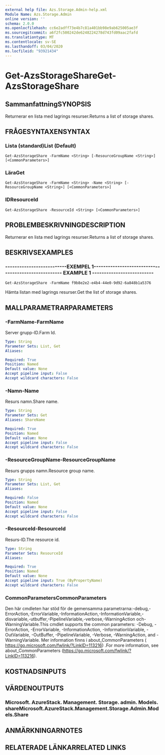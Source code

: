 ```yaml
---
external help file: Azs.Storage.Admin-help.xml
Module Name: Azs.Storage.Admin
online version: ''
schema: 2.0.0
ms.openlocfilehash: cc6e2adff73e4b7c81a401bb98e9ab625005ae3f
ms.sourcegitcommit: a6f2fc500242de6248224278d743fd09aac2fafd
ms.translationtype: MT
ms.contentlocale: sv-SE
ms.lasthandoff: 03/04/2020
ms.locfileid: "93921434"
---
```

# <span data-ttu-id="851ef-101">Get-AzsStorageShare</span><span class="sxs-lookup"><span data-stu-id="851ef-101">Get-AzsStorageShare</span></span>

## <span data-ttu-id="851ef-102">Sammanfattning</span><span class="sxs-lookup"><span data-stu-id="851ef-102">SYNOPSIS</span></span>
<span data-ttu-id="851ef-103">Returnerar en lista med lagrings resurser.</span><span class="sxs-lookup"><span data-stu-id="851ef-103">Returns a list of storage shares.</span></span>

## <span data-ttu-id="851ef-104">FRÅGESYNTAXEN</span><span class="sxs-lookup"><span data-stu-id="851ef-104">SYNTAX</span></span>

### <span data-ttu-id="851ef-105">Lista (standard)</span><span class="sxs-lookup"><span data-stu-id="851ef-105">List (Default)</span></span>
```
Get-AzsStorageShare -FarmName <String> [-ResourceGroupName <String>] [<CommonParameters>]
```

### <span data-ttu-id="851ef-106">Lära</span><span class="sxs-lookup"><span data-stu-id="851ef-106">Get</span></span>
```
Get-AzsStorageShare -FarmName <String> -Name <String> [-ResourceGroupName <String>] [<CommonParameters>]
```

### <span data-ttu-id="851ef-107">ID</span><span class="sxs-lookup"><span data-stu-id="851ef-107">ResourceId</span></span>
```
Get-AzsStorageShare -ResourceId <String> [<CommonParameters>]
```

## <span data-ttu-id="851ef-108">PROBLEMBESKRIVNING</span><span class="sxs-lookup"><span data-stu-id="851ef-108">DESCRIPTION</span></span>
<span data-ttu-id="851ef-109">Returnerar en lista med lagrings resurser.</span><span class="sxs-lookup"><span data-stu-id="851ef-109">Returns a list of storage shares.</span></span>

## <span data-ttu-id="851ef-110">BESKRIVS</span><span class="sxs-lookup"><span data-stu-id="851ef-110">EXAMPLES</span></span>

### <span data-ttu-id="851ef-111">--------------------------EXEMPEL 1--------------------------</span><span class="sxs-lookup"><span data-stu-id="851ef-111">-------------------------- EXAMPLE 1 --------------------------</span></span>
```
Get-AzsStorageShare -FarmName f9b8e2e2-e4b4-44e0-9d92-6a848b1a5376
```

<span data-ttu-id="851ef-112">Hämta listan med lagrings resurser.</span><span class="sxs-lookup"><span data-stu-id="851ef-112">Get the list of storage shares.</span></span>

## <span data-ttu-id="851ef-113">MALLPARAMETRAR</span><span class="sxs-lookup"><span data-stu-id="851ef-113">PARAMETERS</span></span>

### <span data-ttu-id="851ef-114">-FarmName</span><span class="sxs-lookup"><span data-stu-id="851ef-114">-FarmName</span></span>
<span data-ttu-id="851ef-115">Server grupp-ID.</span><span class="sxs-lookup"><span data-stu-id="851ef-115">Farm Id.</span></span>

```yaml
Type: String
Parameter Sets: List, Get
Aliases: 

Required: True
Position: Named
Default value: None
Accept pipeline input: False
Accept wildcard characters: False
```

### <span data-ttu-id="851ef-116">-Namn</span><span class="sxs-lookup"><span data-stu-id="851ef-116">-Name</span></span>
<span data-ttu-id="851ef-117">Resurs namn.</span><span class="sxs-lookup"><span data-stu-id="851ef-117">Share name.</span></span>

```yaml
Type: String
Parameter Sets: Get
Aliases: ShareName

Required: True
Position: Named
Default value: None
Accept pipeline input: False
Accept wildcard characters: False
```

### <span data-ttu-id="851ef-118">-ResourceGroupName</span><span class="sxs-lookup"><span data-stu-id="851ef-118">-ResourceGroupName</span></span>
<span data-ttu-id="851ef-119">Resurs grupps namn.</span><span class="sxs-lookup"><span data-stu-id="851ef-119">Resource group name.</span></span>

```yaml
Type: String
Parameter Sets: List, Get
Aliases: 

Required: False
Position: Named
Default value: None
Accept pipeline input: False
Accept wildcard characters: False
```

### <span data-ttu-id="851ef-120">-ResourceId</span><span class="sxs-lookup"><span data-stu-id="851ef-120">-ResourceId</span></span>
<span data-ttu-id="851ef-121">Resurs-ID.</span><span class="sxs-lookup"><span data-stu-id="851ef-121">The resource id.</span></span>

```yaml
Type: String
Parameter Sets: ResourceId
Aliases: 

Required: True
Position: Named
Default value: None
Accept pipeline input: True (ByPropertyName)
Accept wildcard characters: False
```

### <span data-ttu-id="851ef-122">CommonParameters</span><span class="sxs-lookup"><span data-stu-id="851ef-122">CommonParameters</span></span>
<span data-ttu-id="851ef-123">Den här cmdleten har stöd för de gemensamma parametrarna:-debug,-ErrorAction,-ErrorVariable,-InformationAction,-InformationVariable,-disvariable,-utbuffer,-PipelineVariable,-verbose,-WarningAction och-WarningVariable.</span><span class="sxs-lookup"><span data-stu-id="851ef-123">This cmdlet supports the common parameters: -Debug, -ErrorAction, -ErrorVariable, -InformationAction, -InformationVariable, -OutVariable, -OutBuffer, -PipelineVariable, -Verbose, -WarningAction, and -WarningVariable.</span></span> <span data-ttu-id="851ef-124">Mer information finns i about_CommonParameters ( https://go.microsoft.com/fwlink/?LinkID=113216) .</span><span class="sxs-lookup"><span data-stu-id="851ef-124">For more information, see about_CommonParameters (https://go.microsoft.com/fwlink/?LinkID=113216).</span></span>

## <span data-ttu-id="851ef-125">KOSTNADS</span><span class="sxs-lookup"><span data-stu-id="851ef-125">INPUTS</span></span>

## <span data-ttu-id="851ef-126">VÄRDEN</span><span class="sxs-lookup"><span data-stu-id="851ef-126">OUTPUTS</span></span>

### <span data-ttu-id="851ef-127">Microsoft. AzureStack. Management. Storage. admin. Models. share</span><span class="sxs-lookup"><span data-stu-id="851ef-127">Microsoft.AzureStack.Management.Storage.Admin.Models.Share</span></span>

## <span data-ttu-id="851ef-128">ANMÄRKNINGAR</span><span class="sxs-lookup"><span data-stu-id="851ef-128">NOTES</span></span>

## <span data-ttu-id="851ef-129">RELATERADE LÄNKAR</span><span class="sxs-lookup"><span data-stu-id="851ef-129">RELATED LINKS</span></span>

